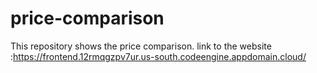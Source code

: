 # price-comparison
This repository shows the price comparison.
link to the website :https://frontend.12rmqgzpv7ur.us-south.codeengine.appdomain.cloud/

